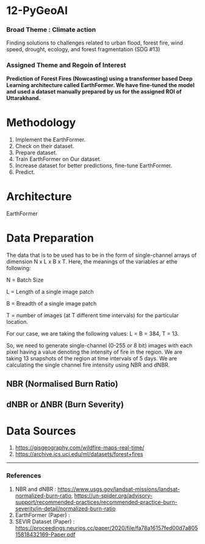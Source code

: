 # 12-PyGeoAI
### Broad Theme : Climate action 
Finding solutions to challenges related to urban flood, forest fire, wind speed, drought, ecology, and forest fragmentation (SDG #13)
### Assigned Theme and Regoin of Interest
**Prediction of Forest Fires (Nowcasting) using a transformer based Deep Learning architecture called EarthFormer. We have fine-tuned the model and used a dataset manually prepared by us for the assigned ROI of Uttarakhand.**

# Methodology
1. Implement the EarthFormer.
2. Check on their dataset.
3. Prepare dataset.
4. Train EarthFormer on Our dataset.
5. Increase dataset for better predictions, fine-tune EarthFormer.
6. Predict.

# Architecture
EarthFormer

# Data Preparation
The data that is to be used has to be in the form of single-channel arrays of dimension N x L x B x T. Here, the meanings of the variables ar ethe following:

N = Batch Size

L = Length of a single image patch

B = Breadth of a single image patch

T = number of images (at T different time intervals) for the particular location.

For our case, we are taking the following values: L = B = 384, T = 13.

So, we need to generate single-channel (0-255 or 8 bit) images with each pixel having a value denoting the intensity of fire in the region. We are taking 13 snapshots of the region at time intervals of 5 days. We are calculating the single channel fire intensity using NBR and dNBR.

## NBR (Normalised Burn Ratio)
## dNBR or ΔNBR (Burn Severity)

# Data Sources
1. https://gisgeography.com/wildfire-maps-real-time/
2. https://archive.ics.uci.edu/ml/datasets/forest+fires

<hr>

### References
1. NBR and dNBR : https://www.usgs.gov/landsat-missions/landsat-normalized-burn-ratio, https://un-spider.org/advisory-support/recommended-practices/recommended-practice-burn-severity/in-detail/normalized-burn-ratio
2. EarthFormer (Paper) : 
3. SEVIR Dataset (Paper) : https://proceedings.neurips.cc/paper/2020/file/fa78a16157fed00d7a80515818432169-Paper.pdf
